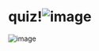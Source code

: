 # quiz!![image](https://user-images.githubusercontent.com/85493426/121294314-cceef380-c90a-11eb-83e0-d5de8cb2f67e.png)
![image](https://user-images.githubusercontent.com/85493426/121294338-daa47900-c90a-11eb-8966-935d6904b47d.png)

